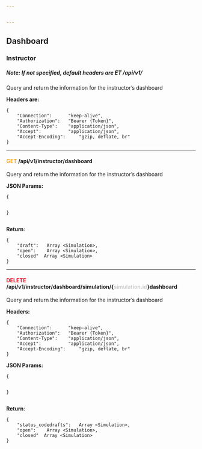```yaml
---


---
```


<h2 id="dashboard">Dashboard</h2>
<h3 id="instructor">Instructor</h3>
<h5 id="note-if-not-specified-default-headers-are-font-colorfaetfont-apiv1">Note: If not specified, default headers are <font color="#fa">ET</font> /api/v1/</h5>
<p>Query and return the information for the instructor’s dashboard</p>
<p><strong>Headers are:</strong></p>
<pre class=" language-json"><code class="prism  language-json"><span class="token punctuation">{</span>
	<span class="token string">"Connection"</span><span class="token punctuation">:</span>		<span class="token string">"keep-alive"</span><span class="token punctuation">,</span>
	<span class="token string">"Authorization"</span><span class="token punctuation">:</span>	<span class="token string">"Bearer {Token}"</span><span class="token punctuation">,</span>
	<span class="token string">"Content-Type"</span><span class="token punctuation">:</span> 	<span class="token string">"application/json"</span><span class="token punctuation">,</span>
	<span class="token string">"Accept"</span><span class="token punctuation">:</span> 			<span class="token string">"application/json"</span><span class="token punctuation">,</span>
	<span class="token string">"Accept-Encoding"</span><span class="token punctuation">:</span> 	<span class="token string">"gzip, deflate, br"</span>
<span class="token punctuation">}</span>
</code></pre>
<hr>
<h4 id="font-colorfaa61agetfont-apiv1instructordashboard"><font color="#faa61a">GET</font> /api/v1/instructor/dashboard</h4>
<p>Query and return the information for the instructor’s dashboard</p>
<p><strong>JSON Params:</strong></p>
<pre class=" language-json"><code class="prism  language-json"><span class="token punctuation">{</span>

<span class="token punctuation">}</span>
</code></pre>
<p><strong>Return</strong>:</p>
<pre class=" language-json"><code class="prism  language-json"><span class="token punctuation">{</span>
	<span class="token string">"draft"</span><span class="token punctuation">:</span> 	Array <span class="token operator">&lt;</span>Simulation<span class="token operator">&gt;</span><span class="token punctuation">,</span>
	<span class="token string">"open"</span><span class="token punctuation">:</span> 	Array <span class="token operator">&lt;</span>Simulation<span class="token operator">&gt;</span><span class="token punctuation">,</span>
	<span class="token string">"closed"</span> 	Array <span class="token operator">&lt;</span>Simulation<span class="token operator">&gt;</span>
<span class="token punctuation">}</span>
</code></pre>
<hr>
<h4 id="font-colorfa3a02a61adeletefont-apiv1instructordashboardsimulationfont-colorcccsimulation.idfontdashboard"><font color="#fa3a02a61a">DELETE</font> /api/v1/instructor/dashboard/simulation/{<font color="#ccc">simulation.id</font>}dashboard</h4>
<p>Query and return the information for the instructor’s dashboard</p>
<p><strong>Headers:</strong></p>
<pre class=" language-json"><code class="prism  language-json"><span class="token punctuation">{</span>
	<span class="token string">"Connection"</span><span class="token punctuation">:</span>		<span class="token string">"keep-alive"</span><span class="token punctuation">,</span>
	<span class="token string">"Authorization"</span><span class="token punctuation">:</span>	<span class="token string">"Bearer {Token}"</span><span class="token punctuation">,</span>
	<span class="token string">"Content-Type"</span><span class="token punctuation">:</span> 	<span class="token string">"application/json"</span><span class="token punctuation">,</span>
	<span class="token string">"Accept"</span><span class="token punctuation">:</span> 			<span class="token string">"application/json"</span><span class="token punctuation">,</span>
	<span class="token string">"Accept-Encoding"</span><span class="token punctuation">:</span> 	<span class="token string">"gzip, deflate, br"</span>
<span class="token punctuation">}</span>
</code></pre>
<p><strong>JSON Params:</strong></p>
<pre class=" language-json"><code class="prism  language-json"><span class="token punctuation">{</span>

<span class="token punctuation">}</span>
</code></pre>
<p><strong>Return</strong>:</p>
<pre class=" language-json"><code class="prism  language-json"><span class="token punctuation">{</span>
	<span class="token string">"status_codedrafts"</span><span class="token punctuation">:</span> 	Array <span class="token operator">&lt;</span>Simulation<span class="token operator">&gt;</span><span class="token punctuation">,</span>
	<span class="token string">"open"</span><span class="token punctuation">:</span> 	Array <span class="token operator">&lt;</span>Simulation<span class="token operator">&gt;</span><span class="token punctuation">,</span>
	<span class="token string">"closed"</span> 	Array <span class="token operator">&lt;</span>Simulation<span class="token operator">&gt;</span>
<span class="token punctuation">}</span>
</code></pre>

